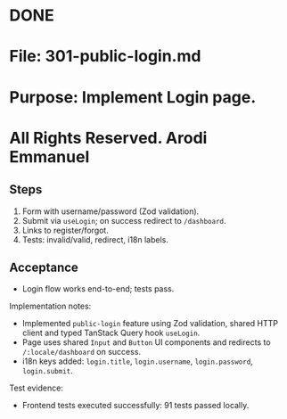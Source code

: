 # DONE

# File: 301-public-login.md

# Purpose: Implement Login page.

# All Rights Reserved. Arodi Emmanuel

## Steps

1. Form with username/password (Zod validation).
2. Submit via `useLogin`; on success redirect to `/dashboard`.
3. Links to register/forgot.
4. Tests: invalid/valid, redirect, i18n labels.

## Acceptance

- Login flow works end-to-end; tests pass.

Implementation notes:

- Implemented `public-login` feature using Zod validation, shared HTTP client
  and typed TanStack Query hook `useLogin`.
- Page uses shared `Input` and `Button` UI components and redirects to
  `/:locale/dashboard` on success.
- i18n keys added: `login.title`, `login.username`, `login.password`,
  `login.submit`.

Test evidence:

- Frontend tests executed successfully: 91 tests passed locally.
